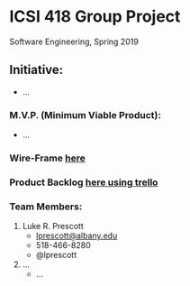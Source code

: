 # ICSI 418 Group Project
Software Engineering, Spring 2019

## Initiative: 
  * ...

### M.V.P. (Minimum Viable Product):
  * ...
  
### Wire-Frame [here](https://drive.google.com/file/d/1x-5YBpBQQn3sGen98tNRY536cOMy9JH7/view?usp=sharing)

### Product Backlog [here using trello](https://trello.com/invite/b/pfH92DPN/355ce0c1f77e07fc7a083b350d3e0692/icsi-418-group-project)

### Team Members:
1. Luke R. Prescott
    * lprescott@albany.edu
    * 518-466-8280
    * @lprescott
2. ...
    * ...
    

